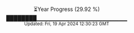 <p align="center">
⏳Year Progress (29.92 %) <br>
████████▁▁▁▁▁▁▁▁▁▁▁▁▁▁▁▁▁▁▁▁▁▁ <br>
<sub>Updated: Fri, 19 Apr 2024 12:30:23 GMT</sub>
</p>

